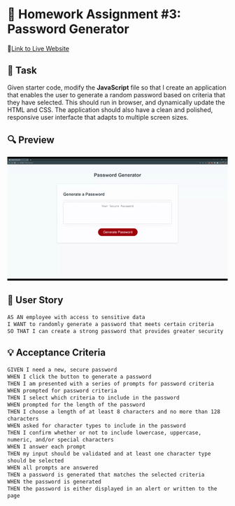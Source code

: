 # 📝 Homework Assignment #3: Password Generator
📌[Link to Live Website](https://awidener3.github.io/password-generator/)

## 🔨 Task
Given starter code, modify the **JavaScript** file so that I create an application that enables the user to generate a random password based on criteria that they have selected. This should run in browser, and dynamically update the HTML and CSS. The application should also have a clean and polished, responsive user interfacte that adapts to multiple screen sizes.

## 🔍 Preview
![A gif of the generator in action!](assets/images/password-generator-preview.gif)

## 📝 User Story

```
AS AN employee with access to sensitive data
I WANT to randomly generate a password that meets certain criteria
SO THAT I can create a strong password that provides greater security
```

## 💡 Acceptance Criteria
```
GIVEN I need a new, secure password
WHEN I click the button to generate a password
THEN I am presented with a series of prompts for password criteria
WHEN prompted for password criteria
THEN I select which criteria to include in the password
WHEN prompted for the length of the password
THEN I choose a length of at least 8 characters and no more than 128 characters
WHEN asked for character types to include in the password
THEN I confirm whether or not to include lowercase, uppercase, numeric, and/or special characters
WHEN I answer each prompt
THEN my input should be validated and at least one character type should be selected
WHEN all prompts are answered
THEN a password is generated that matches the selected criteria
WHEN the password is generated
THEN the password is either displayed in an alert or written to the page
```